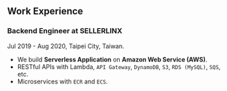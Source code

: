 ## Work Experience
### Backend Engineer at SELLERLINX
Jul 2019 - Aug 2020, Taipei City, Taiwan.
- We build **Serverless Application** on **Amazon Web Service (AWS)**.
- RESTful APIs with Lambda, `API Gateway`, `DynamoDB`, `S3`, `RDS (MySQL)`, `SQS`, etc.
- Microservices with `ECR` and `ECS`.

<!--
**plusoneee/plusoneee** is a ✨ _special_ ✨ repository because its `README.md` (this file) appears on your GitHub profile.

Here are some ideas to get you started:

- 🔭 I’m currently working on ...
- 🌱 I’m currently learning ...
- 👯 I’m looking to collaborate on ...
- 🤔 I’m looking for help with ...
- 💬 Ask me about ...
- 📫 How to reach me: ...
- 😄 Pronouns: ...
- ⚡ Fun fact: ...
-->

